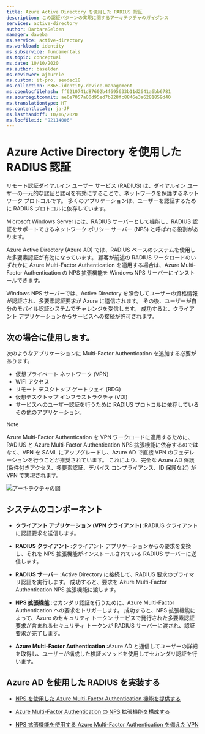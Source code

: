 ```yaml
---
title: Azure Active Directory を使用した RADIUS 認証
description: この認証パターンの実現に関するアーキテクチャのガイダンス
services: active-directory
author: BarbaraSelden
manager: daveba
ms.service: active-directory
ms.workload: identity
ms.subservice: fundamentals
ms.topic: conceptual
ms.date: 10/10/2020
ms.author: baselden
ms.reviewer: ajburnle
ms.custom: it-pro, seodec18
ms.collection: M365-identity-device-management
ms.openlocfilehash: ff6210741d87602b4f695633b11d2641a6bb6781
ms.sourcegitcommit: ae6e7057a00d95ed7b828fc8846e3a6281859d40
ms.translationtype: HT
ms.contentlocale: ja-JP
ms.lasthandoff: 10/16/2020
ms.locfileid: "92114006"
---
```

# <a name="radius-authentication-with-azure-active-directory"></a>Azure Active Directory を使用した RADIUS 認証

リモート認証ダイヤルイン ユーザー サービス (RADIUS) は、ダイヤルイン ユーザーの一元的な認証と認可を有効にすることで、ネットワークを保護するネットワーク プロトコルです。 多くのアプリケーションは、ユーザーを認証するために RADIUS プロトコルに依存しています。

Microsoft Windows Server には、RADIUS サーバーとして機能し、RADIUS 認証をサポートできるネットワーク ポリシー サーバー (NPS) と呼ばれる役割があります。

Azure Active Directory (Azure AD) では、RADIUS ベースのシステムを使用した多要素認証が有効になっています。 顧客が前述の RADIUS ワークロードのいずれかに Azure Multi-Factor Authentication を適用する場合は、Azure Multi-Factor Authentication の NPS 拡張機能を Windows NPS サーバーにインストールできます。 

Windows NPS サーバーでは、Active Directory を照合してユーザーの資格情報が認証され、多要素認証要求が Azure に送信されます。 その後、ユーザーが自分のモバイル認証システムでチャレンジを受信します。 成功すると、クライアント アプリケーションからサービスへの接続が許可されます。 

## <a name="use-when"></a>次の場合に使用します。 

次のようなアプリケーションに Multi-Factor Authentication を追加する必要があります。
* 仮想プライベート ネットワーク (VPN)
* WiFi アクセス
* リモート デスクトップ ゲートウェイ (RDG)
* 仮想デスクトップ インフラストラクチャ (VDI)
* サービスへのユーザー認証を行うために RADIUS プロトコルに依存しているその他のアプリケーション。 

> [!NOTE]
> Azure Multi-Factor Authentication を VPN ワークロードに適用するために、RADIUS と Azure Multi-Factor Authentication NPS 拡張機能に依存するのではなく、VPN を SAML にアップグレードし、Azure AD で直接 VPN のフェデレーションを行うことが推奨されています。 これにより、完全な Azure AD 保護 (条件付きアクセス、多要素認証、デバイス コンプライアンス、ID 保護など) が VPN で実現されます。

![アーキテクチャの図](./media/authentication-patterns/radius-auth.png)


## <a name="components-of-the-system"></a>システムのコンポーネント 

* **クライアント アプリケーション (VPN クライアント)** :RADIUS クライアントに認証要求を送信します。

* **RADIUS クライアント** :クライアント アプリケーションからの要求を変換し、それを NPS 拡張機能がインストールされている RADIUS サーバーに送信します。

* **RADIUS サーバー** :Active Directory に接続して、RADIUS 要求のプライマリ認証を実行します。 成功すると、要求を Azure Multi-Factor Authentication NPS 拡張機能に渡します。

* **NPS 拡張機能** :セカンダリ認証を行うために、Azure Multi-Factor Authentication への要求をトリガーします。 成功すると、NPS 拡張機能によって、Azure のセキュリティ トークン サービスで発行された多要素認証要求が含まれるセキュリティ トークンが RADIUS サーバーに渡され、認証要求が完了します。

* **Azure Multi-Factor Authentication** :Azure AD と通信してユーザーの詳細を取得し、ユーザーが構成した検証メソッドを使用してセカンダリ認証を行います。

## <a name="implement-radius-with-azure-ad"></a>Azure AD を使用した RADIUS を実装する 

* [NPS を使用した Azure Multi-Factor Authentication 機能を提供する](https://docs.microsoft.com/azure/active-directory/authentication/howto-mfa-nps-extension) 

* [Azure Multi-Factor Authentication の NPS 拡張機能を構成する](https://docs.microsoft.com/azure/active-directory/authentication/howto-mfa-nps-extension-advanced) 

* [NPS 拡張機能を使用する Azure Multi-Factor Authentication を備えた VPN](https://docs.microsoft.com/azure/active-directory/authentication/howto-mfa-nps-extension-vpn) 

  
‎ 

 
